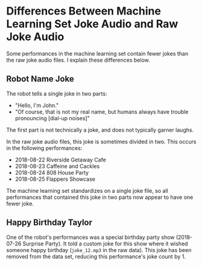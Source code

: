 # Differences Between Machine Learning Set Joke Audio and Raw Joke Audio

Some performances in the machine learning set contain fewer jokes than the raw joke audio files. I explain these differences below.

## Robot Name Joke

The robot tells a single joke in two parts:
* "Hello, I'm John."
* "Of course, that is not my real name, but humans always have trouble pronouncing [dial-up noises]"

The first part is not technically a joke, and does not typically garner laughs.

In the raw joke audio files, this joke is sometimes divided in two. This occurs in the following performances:

*	2018-08-22 Riverside Getaway Cafe
* 2018-08-23 Caffeine and Cackles
* 2018-08-24 808 House Party
*	2018-08-25 Flappers Showcase

The machine learning set standardizes on a single joke file, so all performances that contained this joke in two parts now appear to have one fewer joke.

## Happy Birthday Taylor

One of the robot's performances was a special birthday party show (2018-07-26 Surprise Party). It told a custom joke for this show where it wished someone happy birthday (`joke_12.mp3` in the raw data). This joke has been removed from the data set, reducing this performance's joke count by 1.
